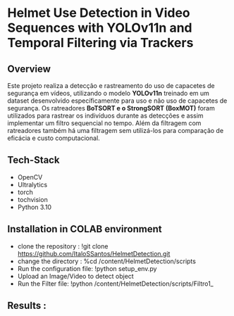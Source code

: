 # Helmet Use Detection in Video Sequences with YOLOv11n and Temporal Filtering via Trackers

## Overview
Este projeto realiza a detecção e rastreamento do uso de capacetes de segurança em vídeos, utilizando o modelo **YOLOv11n** treinado em um dataset desenvolvido específicamente para uso e não uso de capacetes de segurança.
 Os ratreadores **BoTSORT e o StrongSORT (BoxMOT)** foram utilizados para rastrear os indivíduos durante as detecções e assim implementar um filtro sequencial no tempo. Além da filtragem com ratreadores também há uma filtragem sem utilizá-los para comparação de eficácia e custo computacional. 

## Tech-Stack  
- OpenCV 
- Ultralytics 
- torch 
- tochvision 
- Python 3.10


## Installation in COLAB environment

- clone the repository : !git clone https://github.com/ItaloSSantos/HelmetDetection.git
- change the directory : %cd /content/HelmetDetection/scripts
- Run the configuration file: !python setup_env.py
- Upload an Image/Video to detect object
- Run the Filter file: !python /content/HelmetDetection/scripts/Filtro1_

## Results : 


<!--![3](https://user-images.githubusercontent.com/103372852/233774758-180186a2-8267-495b-8c04-0d43778299d2.PNG)-->
